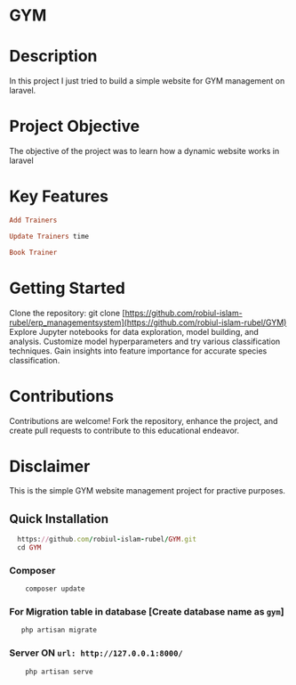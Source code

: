 # GYM

# Description

In this project I just tried to build a simple website for GYM  management on laravel.

# Project Objective
The objective of the project was to learn how a dynamic website works in laravel

# Key Features
```ruby
Add Trainers
```
```ruby
Update Trainers time
```
```ruby
Book Trainer
```

# Getting Started

Clone the repository: git clone [https://github.com/robiul-islam-rubel/erp_managementsystem](https://github.com/robiul-islam-rubel/GYM)
Explore Jupyter notebooks for data exploration, model building, and analysis.
Customize model hyperparameters and try various classification techniques.
Gain insights into feature importance for accurate species classification.

# Contributions

Contributions are welcome! Fork the repository, enhance the project, and create pull requests to contribute to this educational endeavor.

# Disclaimer

This is the simple GYM website management project for practive purposes.



## Quick Installation
  ```ruby
    https://github.com/robiul-islam-rubel/GYM.git
    cd GYM
   ``` 
### Composer
```ruby
    composer update
```  
 ### For Migration table in database [Create database name as ```gym```]
 ```ruby
    php artisan migrate
 ```  
### Server ON ```url: http://127.0.0.1:8000/```
```ruby
    php artisan serve
```
